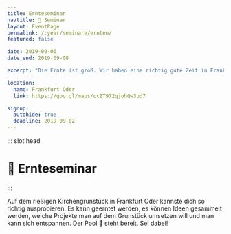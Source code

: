 ```yaml
---
title: Ernteseminar
navtitle: 🍎 Seminar
layout: EventPage
permalink: /:year/seminare/ernten/
featured: false

date: 2019-09-06
date_end: 2019-09-08

excerpt: "Die Ernte ist groß. Wir haben eine richtig gute Zeit in Frankfurt Oder. Erfrischender Pool inklusive!"

location:
  name: Frankfurt Oder
  link: https://goo.gl/maps/ocZT972qjohQw3ud7

signup:
  autohide: true
  deadline: 2019-09-02
---
```


::: slot head

# :sunflower: Ernte&shy;seminar

:::

Auf dem rießigen Kirchengrunstück in Frankfurt Oder kannste dich so richtig ausprobieren. Es kann geerntet werden, es können Ideen gesammelt werden, welche Projekte man auf dem Grunstück umsetzen will und man kann sich entspannen.
Der Pool 🛁 steht bereit. Sei dabei!
